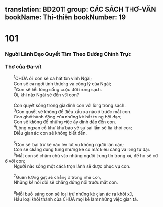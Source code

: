 translation: BD2011
group: CÁC SÁCH THƠ-VĂN
bookName: Thi-thiên 
bookNumber: 19
-------

<div class="title"><h1>101</h1><h3>Người Lãnh Ðạo Quyết Tâm Theo Ðường Chính Trực</h3><h3>Thơ của Ða-vít</h3></div>
<span class="verse thi_101_1">  <sup>1</sup>CHÚA ôi, con sẽ ca hát tôn vinh Ngài;<br/>  Con sẽ ca ngợi tình thương và công lý của Ngài;<br/></span>
<span class="verse thi_101_2">  <sup>2</sup>Con sẽ hết lòng sống cuộc đời trong sạch.<br/>  Ôi, khi nào Ngài sẽ đến với con?<br/><br/>  Con quyết sống trong gia đình con với lòng trong sạch.<br/></span>
<span class="verse thi_101_3">  <sup>3</sup>Con quyết sẽ không để điều xấu xa nào ở trước mắt con.<br/>  Con ghét hành động của những kẻ bất trung bội đạo;<br/>  Con sẽ không để những việc ấy dính dấp đến con.<br/></span>
<span class="verse thi_101_4">  <sup>4</sup>Lòng ngoan cố khư khư bảo vệ sự sai lầm sẽ lìa khỏi con;<br/>  Ðiều gian ác con sẽ không biết đến.<br/><br/></span>
<span class="verse thi_101_5">  <sup>5</sup>Con sẽ loại trừ kẻ nào lén lút vu khống người lân cận;<br/>  Con sẽ chẳng dung túng những kẻ có mắt kiêu căng và lòng tự đại. <br/></span>
<span class="verse thi_101_6">  <sup>6</sup>Mắt con sẽ chăm chú vào những người trung tín trong xứ, để họ sẽ cứ ở với con;<br/>  Người nào sống một cách trọn lành sẽ được phục vụ con.<br/><br/></span>
<span class="verse thi_101_7">  <sup>7</sup>Quân lường gạt sẽ chẳng ở trong nhà con;<br/>  Những kẻ nói dối sẽ chẳng đứng nổi trước mặt con.<br/><br/></span>
<span class="verse thi_101_8">  <sup>8</sup>Mỗi buổi sáng con sẽ loại trừ những kẻ gian ác ra khỏi xứ,<br/>  Hầu loại khỏi thành của CHÚA mọi kẻ làm những việc gian tà.<br/></span>
